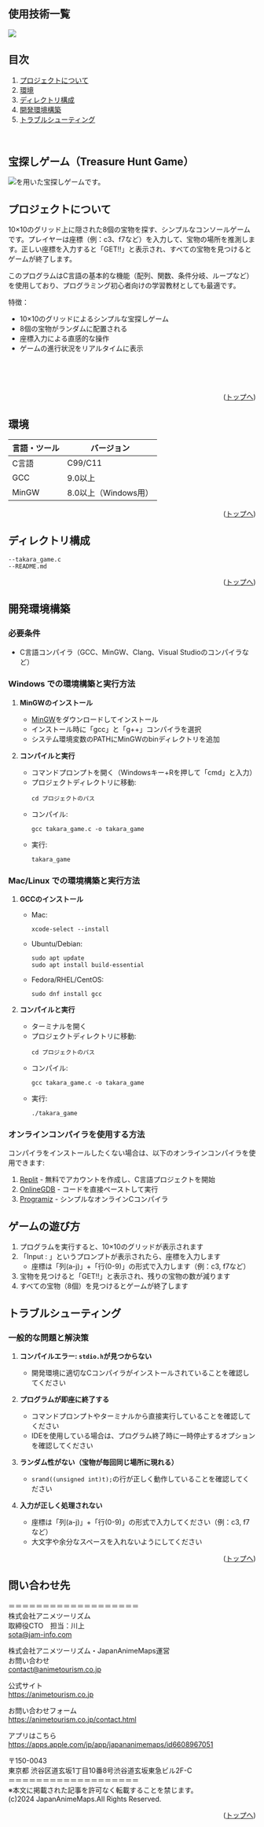 <div id="top"></div>

## 使用技術一覧

<!-- シールド一覧 -->
<!-- 該当するプロジェクトの中から任意のものを選ぶ-->
<p style="display: inline">
  <!-- バックエンドの言語一覧 -->
  <img src="https://img.shields.io/badge/-C-A8B9CC.svg?logo=c&style=for-the-badge">
</p>

## 目次

1. [プロジェクトについて](#プロジェクトについて)
2. [環境](#環境)
3. [ディレクトリ構成](#ディレクトリ構成)
4. [開発環境構築](#開発環境構築)
5. [トラブルシューティング](#トラブルシューティング)

<!-- READMEの作成方法のドキュメントのリンク -->

<!-- Dockerfileのドキュメントのリンク -->

<br />
<!-- プロジェクト名を記載 -->

## 宝探しゲーム（Treasure Hunt Game）

<img src="https://img.shields.io/badge/-C-A8B9CC.svg?logo=c&style=for-the-badge">を用いた宝探しゲームです。

<!-- プロジェクトについて -->

## プロジェクトについて

10×10のグリッド上に隠された8個の宝物を探す、シンプルなコンソールゲームです。プレイヤーは座標（例：c3、f7など）を入力して、宝物の場所を推測します。正しい座標を入力すると「GET!!」と表示され、すべての宝物を見つけるとゲームが終了します。

このプログラムはC言語の基本的な機能（配列、関数、条件分岐、ループなど）を使用しており、プログラミング初心者向けの学習教材としても最適です。

特徴：
- 10×10のグリッドによるシンプルな宝探しゲーム
- 8個の宝物がランダムに配置される
- 座標入力による直感的な操作
- ゲームの進行状況をリアルタイムに表示

<!-- プロジェクトの概要を記載 -->

<p align="left">
  <br />
  <br />
  <br />

<p align="right">(<a href="#top">トップへ</a>)</p>

## 環境

<!-- 言語、フレームワーク、ミドルウェア、インフラの一覧とバージョンを記載 -->

| 言語・ツール | バージョン |
| ------------ | ---------- |
| C言語        | C99/C11    |
| GCC          | 9.0以上    |
| MinGW        | 8.0以上（Windows用）|

<p align="right">(<a href="#top">トップへ</a>)</p>

## ディレクトリ構成

<!-- Treeコマンドを使ってディレクトリ構成を記載 -->

```
--takara_game.c
--README.md
```

<p align="right">(<a href="#top">トップへ</a>)</p>

## 開発環境構築

<!-- コンテナの作成方法、パッケージのインストール方法など、開発環境構築に必要な情報を記載 -->

### 必要条件
- C言語コンパイラ（GCC、MinGW、Clang、Visual Studioのコンパイラなど）

### Windows での環境構築と実行方法

1. **MinGWのインストール**
   - [MinGW](https://sourceforge.net/projects/mingw/)をダウンロードしてインストール
   - インストール時に「gcc」と「g++」コンパイラを選択
   - システム環境変数のPATHにMinGWのbinディレクトリを追加

2. **コンパイルと実行**
   - コマンドプロンプトを開く（Windowsキー+Rを押して「cmd」と入力）
   - プロジェクトディレクトリに移動:
     ```
     cd プロジェクトのパス
     ```
   - コンパイル:
     ```
     gcc takara_game.c -o takara_game
     ```
   - 実行:
     ```
     takara_game
     ```

### Mac/Linux での環境構築と実行方法

1. **GCCのインストール**
   - Mac: 
     ```
     xcode-select --install
     ```
   - Ubuntu/Debian:
     ```
     sudo apt update
     sudo apt install build-essential
     ```
   - Fedora/RHEL/CentOS:
     ```
     sudo dnf install gcc
     ```

2. **コンパイルと実行**
   - ターミナルを開く
   - プロジェクトディレクトリに移動:
     ```
     cd プロジェクトのパス
     ```
   - コンパイル:
     ```
     gcc takara_game.c -o takara_game
     ```
   - 実行:
     ```
     ./takara_game
     ```

### オンラインコンパイラを使用する方法

コンパイラをインストールしたくない場合は、以下のオンラインコンパイラを使用できます:

1. [Replit](https://replit.com/) - 無料でアカウントを作成し、C言語プロジェクトを開始
2. [OnlineGDB](https://www.onlinegdb.com/) - コードを直接ペーストして実行
3. [Programiz](https://www.programiz.com/c-programming/online-compiler/) - シンプルなオンラインCコンパイラ

## ゲームの遊び方

1. プログラムを実行すると、10×10のグリッドが表示されます
2. 「Input : 」というプロンプトが表示されたら、座標を入力します
   - 座標は「列(a-j)」+「行(0-9)」の形式で入力します（例：c3, f7など）
3. 宝物を見つけると「GET!!」と表示され、残りの宝物の数が減ります
4. すべての宝物（8個）を見つけるとゲームが終了します

## トラブルシューティング

### 一般的な問題と解決策

1. **コンパイルエラー: `stdio.h`が見つからない**
   - 開発環境に適切なCコンパイラがインストールされていることを確認してください

2. **プログラムが即座に終了する**
   - コマンドプロンプトやターミナルから直接実行していることを確認してください
   - IDEを使用している場合は、プログラム終了時に一時停止するオプションを確認してください

3. **ランダム性がない（宝物が毎回同じ場所に現れる）**
   - `srand((unsigned int)t);`の行が正しく動作していることを確認してください

4. **入力が正しく処理されない**
   - 座標は「列(a-j)」+「行(0-9)」の形式で入力してください（例：c3, f7など）
   - 大文字や余分なスペースを入れないようにしてください

<p align="right">(<a href="#top">トップへ</a>)</p>

## 問い合わせ先

＝＝＝＝＝＝＝＝＝＝＝＝＝＝＝＝＝＝＝<br>
株式会社アニメツーリズム<br>
取締役CTO　担当：川上<br>
sota@jam-info.com<br>

株式会社アニメツーリズム・JapanAnimeMaps運営<br>
お問い合わせ<br>
contact@animetourism.co.jp<br>

公式サイト<br>
https://animetourism.co.jp<br>

お問い合わせフォーム<br>
https://animetourism.co.jp/contact.html<br>

アプリはこちら<br>
https://apps.apple.com/jp/app/japananimemaps/id6608967051<br>

〒150-0043<br>
東京都 渋谷区道玄坂1丁目10番8号渋谷道玄坂東急ビル2F-C<br>
＝＝＝＝＝＝＝＝＝＝＝＝＝＝＝＝＝＝＝<br>
※本文に掲載された記事を許可なく転載することを禁じます。<br>
(c)2024 JapanAnimeMaps.All Rights Reserved.<br>

<p align="right">(<a href="#top">トップへ</a>)</p><div id="top"></div>